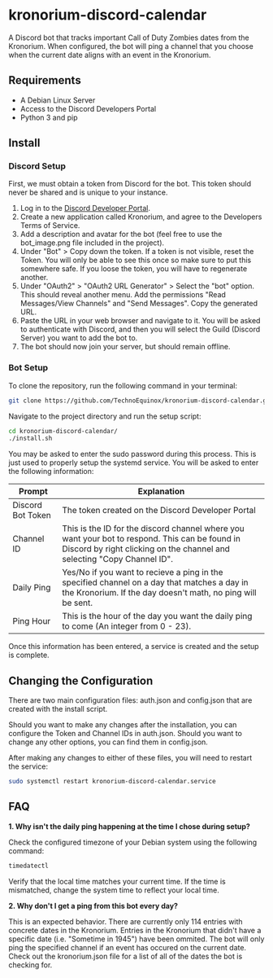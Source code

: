 # kronorium-discord-calendar
A Discord bot that tracks important Call of Duty Zombies dates from the Kronorium. When configured, the bot will ping a channel that you choose when the current date aligns with an event in the Kronorium. 

## Requirements
- A Debian Linux Server
- Access to the Discord Developers Portal
- Python 3 and pip

## Install

### Discord Setup
First, we must obtain a token from Discord for the bot. This token should never be shared and is unique to your instance. 

1. Log in to the [Discord Developer Portal](https://discord.com/developers/applications).
2. Create a new application called Kronorium, and agree to the Developers Terms of Service.
3. Add a description and avatar for the bot (feel free to use the bot_image.png file included in the project).
4. Under "Bot" > Copy down the token. If a token is not visible, reset the Token. You will only be able to see this once so make sure to put this somewhere safe. If you loose the token, you will have to regenerate another.
5. Under "OAuth2" > "OAuth2 URL Generator" > Select the "bot" option. This should reveal another menu. Add the permissions "Read Messages/View Channels" and "Send Messages". Copy the generated URL.
6. Paste the URL in your web browser and navigate to it. You will be asked to authenticate with Discord, and then you will select the Guild (Discord Server) you want to add the bot to.
7. The bot should now join your server, but should remain offline.

### Bot Setup
To clone the repository, run the following command in your terminal:

```sh
git clone https://github.com/TechnoEquinox/kronorium-discord-calendar.git
```
Navigate to the project directory and run the setup script:

```sh
cd kronorium-discord-calendar/
./install.sh
```
You may be asked to enter the sudo password during this process. This is just used to properly setup the systemd service. You will be asked to enter the following information:

| Prompt    | Explanation     |
|--------------|--------------|
| Discord Bot Token | The token created on the Discord Developer Portal |
| Channel ID | This is the ID for the discord channel where you want your bot to respond. This can be found in Discord by right clicking on the channel and selecting "Copy Channel ID". |
| Daily Ping | Yes/No if you want to recieve a ping in the specified channel on a day that matches a day in the Kronorium. If the day doesn't math, no ping will be sent. |
| Ping Hour | This is the hour of the day you want the daily ping to come (An integer from 0 - 23). |

Once this information has been entered, a service is created and the setup is complete. 

## Changing the Configuration
There are two main configuration files: auth.json and config.json that are created with the install script. 

Should you want to make any changes after the installation, you can configure the Token and Channel IDs in auth.json. Should you want to change any other options, you can find them in config.json. 

After making any changes to either of these files, you will need to restart the service:

```sh
sudo systemctl restart kronorium-discord-calendar.service
```

## FAQ

**1. Why isn't the daily ping happening at the time I chose during setup?**

Check the configured timezone of your Debian system using the following command:

```sh
timedatectl
```
Verify that the local time matches your current time. If the time is mismatched, change the system time to reflect your local time.

**2. Why don't I get a ping from this bot every day?**

This is an expected behavior. There are currently only 114 entries with concrete dates in the Kronorium. Entries in the Kronorium that didn't have a specific date (i.e. "Sometime in 1945") have been ommited. The bot will only ping the specified channel if an event has occured on the current date. Check out the kronorium.json file for a list of all of the dates the bot is checking for.







